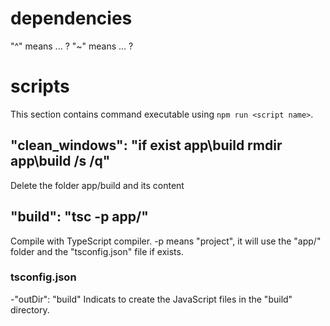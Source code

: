 
# dependencies

"^" means ... ?
"~" means ... ?

# scripts

This section contains command executable using `npm run <script name>`.

## "clean_windows": "if exist app\\build rmdir app\\build /s /q"
Delete the folder app/build and its content

## "build": "tsc -p app/"
Compile with TypeScript compiler.
-p means "project", it will use the "app/" folder and the "tsconfig.json" file if exists.


### tsconfig.json

-"outDir": "build"
Indicats to create the JavaScript files in the "build" directory.
